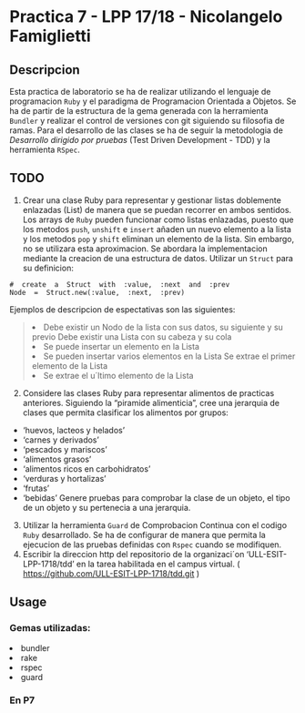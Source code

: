 # Practica 7 - LPP 17/18 - Nicolangelo Famiglietti

## Descripcion

Esta practica de laboratorio se ha de realizar utilizando el lenguaje de programacion `Ruby` y el paradigma de Programacion Orientada a Objetos.
Se ha de partir de la estructura de la gema generada con la herramienta `Bundler` y realizar el control de versiones con git siguiendo su filosofia de ramas.
Para el desarrollo de las clases se ha de seguir la metodologia de *Desarrollo dirigido por pruebas*
(Test Driven Development - TDD) y la herramienta `RSpec`.

## TODO

1. Crear una clase Ruby para representar y gestionar listas doblemente enlazadas (List) de manera que se puedan recorrer en ambos sentidos.
Los arrays de `Ruby` pueden funcionar como listas enlazadas, puesto que los metodos `push`, `unshift` e `insert` añaden un nuevo elemento a la lista y los metodos `pop` y `shift` eliminan un  elemento  de  la  lista.  Sin  embargo,  no  se  utilizara  esta  aproximacion.  Se  abordara  la implementacion  mediante  la  creacion  de  una  estructura  de  datos.  Utilizar  un  `Struct`  para  su definicion:
```
#  create  a  Struct  with  :value,  :next  and  :prev 
Node  =  Struct.new(:value,  :next,  :prev)
```
Ejemplos de descripcion de espectativas son las siguientes:

><li>Debe existir un Nodo de la lista con sus datos, su siguiente y su previo Debe existir una Lista con su cabeza y su cola</li>
><li>Se puede insertar un elemento en la Lista</li>
><li>Se pueden insertar varios elementos en la Lista Se extrae el primer elemento de la Lista</li>
><li>Se extrae el u´ltimo elemento de la Lista</li>

2. Considere las clases Ruby para representar alimentos de practicas anteriores. Siguiendo la “piramide alimenticia”, cree una jerarquia de clases que permita clasificar los alimentos por grupos:
* ‘huevos, lacteos y helados’ 
* ‘carnes y derivados’ 
* ‘pescados y mariscos’
* ‘alimentos grasos’
* ‘alimentos ricos en carbohidratos’
* ‘verduras y hortalizas’
* ‘frutas’ 
* ‘bebidas’
Genere pruebas para comprobar la clase de un objeto, el tipo de un objeto y su pertenecia a una jerarquia.

3. Utilizar la herramienta `Guard` de Comprobacion Continua con el codigo `Ruby` desarrollado. Se ha de configurar de manera que permita la ejecucion de las pruebas definidas con `Rspec` cuando se modifiquen.
4. Escribir la direccion http del repositorio de la organizaci´on ‘ULL-ESIT-LPP-1718/tdd’ en la tarea habilitada en el campus virtual. ( https://github.com/ULL-ESIT-LPP-1718/tdd.git )




## Usage

### Gemas utilizadas:

<li>bundler</li>
<li>rake</li>
<li>rspec</li>
<li>guard</li>

### En P7
